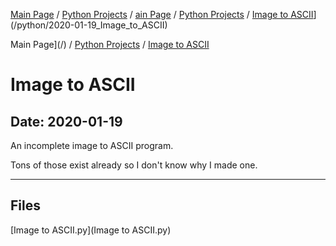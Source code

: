 [Main Page](/) / [Python Projects](/python) / [ain Page](/) / [Python Projects](/python) / [Image to ASCII](/python/2020-01-19_Image_to_ASCII)](/python/2020-01-19_Image_to_ASCII)

Main Page](/) / [Python Projects](/python) / [Image to ASCII](/python/2020-01-19_Image_to_ASCII)

# Image to ASCII

## Date: 2020-01-19

An incomplete image to ASCII program.

Tons of those exist already so I don't know why I made one.

-----

## Files

[Image to ASCII.py](Image to ASCII.py)